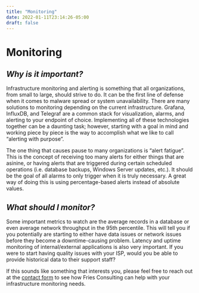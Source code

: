 ```yaml
---
title: "Monitoring"
date: 2022-01-11T23:14:26-05:00
draft: false
---
```


# Monitoring

## _Why is it important?_

Infrastructure monitoring and alerting is something that all organizations, from small to large, should strive to do. It can be the first line of defense when it comes to malware spread or system unavailability. There are many solutions to monitoring depending on the current infrastructure. Grafana, InfluxDB, and Telegraf are a common stack for visualization, alarms, and alerting to your endpoint of choice. Implementing all of these technologies together can be a daunting task; however, starting with a goal in mind and working piece by piece is the way to accomplish what we like to call “alerting with purpose”.

The one thing that causes pause to many organizations is “alert fatigue”. This is the concept of receiving too many alerts for either things that are asinine, or having alerts that are triggered during certain scheduled operations (i.e. database backups, Windows Server updates, etc.). It should be the goal of all alarms to only trigger when it is truly necessary. A great way of doing this is using percentage-based alerts instead of absolute values. 

## _What should I monitor?_

Some important metrics to watch are the average records in a database or even average network throughput in the 95th percentile. This will tell you if you potentially are starting to either have data issues or network issues before they become a downtime-causing problem. Latency and uptime monitoring of internal/external applications is also very important. If you were to start having quality issues with your ISP, would you be able to provide historical data to their support staff? 

If this sounds like something that interests you, please feel free to reach out at the [contact form](/contact/) to see how Fries Consulting can help with your infrastructure monitoring needs.
